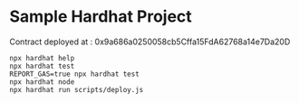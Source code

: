 # Sample Hardhat Project

Contract deployed at : 0x9a686a0250058cb5Cffa15FdA62768a14e7Da20D

```shell
npx hardhat help
npx hardhat test
REPORT_GAS=true npx hardhat test
npx hardhat node
npx hardhat run scripts/deploy.js
```
